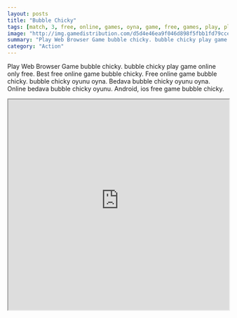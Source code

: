 ```yaml
---
layout: posts
title: "Bubble Chicky"
tags: [match, 3, free, online, games, oyna, game, free, games, play, play, games]
image: "http://img.gamedistribution.com/d5d4e46ea9f046d898f5fbb1fd79ccee.jpg"
summary: "Play Web Browser Game bubble chicky. bubble chicky play game online only free. Best free online game bubble chicky. Free online game bubble chicky. bubble chicky oyunu oyna. Bedava bubble chicky oyunu oyna. Online bedava bubble chicky oyunu. Android, ios free game bubble chicky."
category: "Action"
---
```


Play Web Browser Game bubble chicky. bubble chicky play game online only free. Best free online game bubble chicky. Free online game bubble chicky. bubble chicky oyunu oyna. Bedava bubble chicky oyunu oyna. Online bedava bubble chicky oyunu. Android, ios free game bubble chicky.

<iframe width="100%" height="480px;" src="http://html5.gamedistribution.com/d5d4e46ea9f046d898f5fbb1fd79ccee/"></iframe>